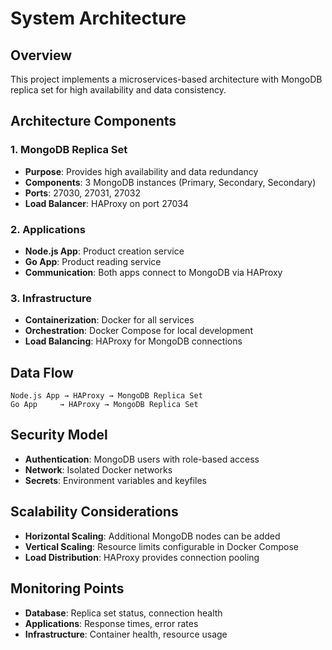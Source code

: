 # System Architecture

## Overview

This project implements a microservices-based architecture with MongoDB replica set for high availability and data consistency.

## Architecture Components

### 1. MongoDB Replica Set
- **Purpose**: Provides high availability and data redundancy
- **Components**: 3 MongoDB instances (Primary, Secondary, Secondary)
- **Ports**: 27030, 27031, 27032
- **Load Balancer**: HAProxy on port 27034

### 2. Applications
- **Node.js App**: Product creation service
- **Go App**: Product reading service
- **Communication**: Both apps connect to MongoDB via HAProxy

### 3. Infrastructure
- **Containerization**: Docker for all services
- **Orchestration**: Docker Compose for local development
- **Load Balancing**: HAProxy for MongoDB connections

## Data Flow

```
Node.js App → HAProxy → MongoDB Replica Set
Go App     → HAProxy → MongoDB Replica Set
```

## Security Model

- **Authentication**: MongoDB users with role-based access
- **Network**: Isolated Docker networks
- **Secrets**: Environment variables and keyfiles

## Scalability Considerations

- **Horizontal Scaling**: Additional MongoDB nodes can be added
- **Vertical Scaling**: Resource limits configurable in Docker Compose
- **Load Distribution**: HAProxy provides connection pooling

## Monitoring Points

- **Database**: Replica set status, connection health
- **Applications**: Response times, error rates
- **Infrastructure**: Container health, resource usage 